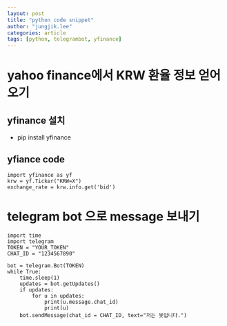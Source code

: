 ```yaml
---
layout: post
title: "python code snippet"
author: "jungjik.lee"
categories: article
tags: [python, telegrambot, yfinance]
---
```


# yahoo finance에서 KRW 환율 정보 얻어오기

## yfinance 설치
- pip install yfinance

## yfiance code
<pre><code>import yfinance as yf
krw = yf.Ticker("KRW=X")
exchange_rate = krw.info.get('bid')
</code></pre>

# telegram bot 으로 message 보내기
<pre><code>import time
import telegram
TOKEN = "YOUR_TOKEN"
CHAT_ID = "1234567890"

bot = telegram.Bot(TOKEN)
while True:
    time.sleep(1)
    updates = bot.getUpdates()
    if updates:
        for u in updates:
            print(u.message.chat_id)
            print(u)
    bot.sendMessage(chat_id = CHAT_ID, text="저는 봇입니다.")
</code></pre>